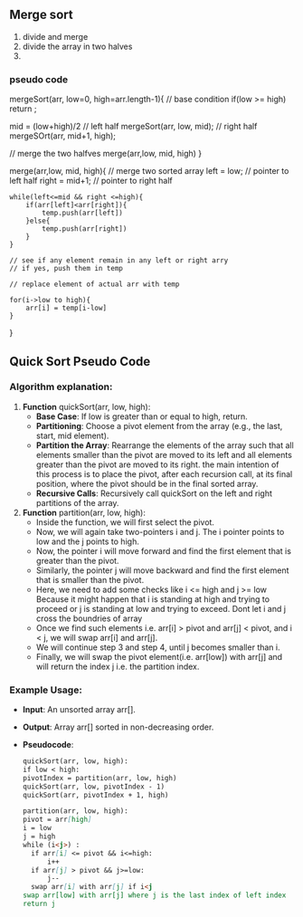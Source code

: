 ## Merge sort

1. divide and merge
2. divide the array in two halves
3.

### pseudo code

mergeSort(arr, low=0, high=arr.length-1){
// base condition
if(low >= high) return ;

mid = (low+high)/2
// left half
mergeSort(arr, low, mid);
// right half
mergeSOrt(arr, mid+1, high);

// merge the two halfves
merge(arr,low, mid, high)
}

merge(arr,low, mid, high){
// merge two sorted array
left = low; // pointer to left half
right = mid+1; // pointer to right half

    while(left<=mid && right <=high){
        if(arr[left]<arr[right]){
            temp.push(arr[left])
        }else{
            temp.push(arr[right])
        }
    }

    // see if any element remain in any left or right arry
    // if yes, push them in temp

    // replace element of actual arr with temp

    for(i->low to high){
        arr[i] = temp[i-low]
    }

}


## Quick Sort Pseudo Code

### Algorithm explanation:

1. **Function** quickSort(arr, low, high):
   - **Base Case**: If low is greater than or equal to high, return.
   - **Partitioning**: Choose a pivot element from the array (e.g., the last, start, mid element).
   - **Partition the Array**: Rearrange the elements of the array such that all elements smaller than the pivot are moved to its left and all elements greater than the pivot are moved to its right.  the main intention of this process is to place the pivot, after each recursion call, at its final position, where the pivot should be in the final sorted array.
   - **Recursive Calls**: Recursively call quickSort on the left and right partitions of the array.
2. **Function** partition(arr, low, high):
   - Inside the function, we will first select the pivot.
   - Now, we will again take two-pointers i and j. The i pointer points to low and the j points to high.
   - Now, the pointer i will move forward and find the first element that is greater than the pivot. 
   -  Similarly, the pointer j will move backward and find the first element that is smaller than the pivot.
   - Here, we need to add some checks like i <= high and j >= low Because it might happen that i is standing at high and trying to proceed or j is standing at low and trying to exceed. Dont let i and j cross the boundries of array
   - Once we find such elements i.e. arr[i] > pivot and arr[j] < pivot, and i < j, we will swap arr[i] and arr[j].
   - We will continue step 3 and step 4, until j becomes smaller than i.
   - Finally, we will swap the pivot element(i.e. arr[low]) with arr[j] and will return the index j i.e. the partition index.

### Example Usage:

- **Input**: An unsorted array arr[].
- **Output**: Array arr[] sorted in non-decreasing order.

- **Pseudocode**:

  ```markdown
  quickSort(arr, low, high):
  if low < high:
  pivotIndex = partition(arr, low, high)
  quickSort(arr, low, pivotIndex - 1)
  quickSort(arr, pivotIndex + 1, high)

  partition(arr, low, high):
  pivot = arr[high]
  i = low
  j = high
  while (i<j>) :
    if arr[i] <= pivot && i<=high:
        i++
    if arr[j] > pivot && j>=low:
        j--
    swap arr[i] with arr[j] if i<j
  swap arr[low] with arr[j] where j is the last index of left index
  return j
  ```
